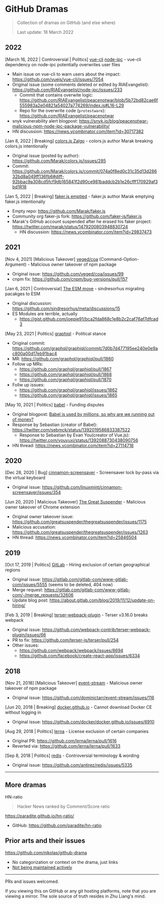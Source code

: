 # GitHub Dramas

> Collection of dramas on GitHub (and else where)
> 
> Last update: 18 March 2022

## 2022

[March 16, 2022 | Controversial | Politics] [vue-cli](https://github.com/vuejs/vue-cli) [node-ipc](https://github.com/RIAEvangelist/node-ipc) - vue-cli dependency on node-ipc potentially overwrites user files
* Main issue on vue-cli to warn users about the impact: https://github.com/vuejs/vue-cli/issues/7054
* Original issue (some comments deleted or edited by RIAEvangelist): https://github.com/RIAEvangelist/node-ipc/issues/233
  * Commit that contains overwite logic: https://github.com/RIAEvangelist/peacenotwar/blob/5b72bd82cae6f555983a2e04821a54027a774269/index.js#L16-L29
  * Repo for the overwrite code (`protestware`): https://github.com/RIAEvangelist/peacenotwar
* snyk vulnerability alert blogpost: https://snyk.io/blog/peacenotwar-malicious-npm-node-ipc-package-vulnerability/
* HN discussion: https://news.ycombinator.com/item?id=30717382

[Jan 8, 2022 | Breaking] [colors.js Zalgo](https://github.com/Marak/colors.js) - colors.js author Marak breaking colors.js intentionally 
* Original issue (posted by author): https://github.com/Marak/colors.js/issues/285
* Commit: https://github.com/Marak/colors.js/commit/074a0f8ed0c31c35d13d28632bd8a049ff136fb6#diff-92bbac9a308cd5fcf9db165841f2d90ce981baddcb2b1e26cfff170929af3bd1R18

[Jan 5, 2022 | Breaking] [faker.js emptied](https://github.com/Marak/faker.js) - faker.js author Marak emptying faker.js intentionally 
* Empty repo: https://github.com/Marak/faker.js
* Community org faker-js fork: https://github.com/faker-js/faker.js
* Marak's GitHub account suspended after he erased his faker project: https://twitter.com/marak/status/1479200803948830724
  * HN discussion: https://news.ycombinator.com/item?id=29837473

## 2021

[Nov 4, 2021] [Malicious Takeover] [veged/coa](https://github.com/veged/coa) (Command-Option-Argument) - Malicious owner takeover of npm package
* Original issue: https://github.com/veged/coa/issues/99
* cnpm fix: https://github.com/cnpm/bug-versions/pull/157

[Jan 6, 2021 | Controversial] [The ESM move](https://github.com/sindresorhus/meta/discussions/15) - sindresorhus migrating pacakges to ESM 
* Original discussion: https://github.com/sindresorhus/meta/discussions/15
* ES Modules are terrible, actually
  * https://gist.github.com/joepie91/bca2fda868c1e8b2c2caf76af7dfcad3

[May 23, 2021 | Politics] [graphiql](https://github.com/graphql/graphiql) - Political stance
* Original commit: https://github.com/graphql/graphiql/commit/7d0b7d477195ee240e0e9ac800a00d17eb91bac4
 * MR: https://github.com/graphql/graphiql/pull/1860
 * Follow up MRs:
   * https://github.com/graphql/graphiql/pull/1867
   * https://github.com/graphql/graphiql/pull/1868
   * https://github.com/graphql/graphiql/pull/1870
 * Follw up issues:
   * https://github.com/graphql/graphiql/issues/1862
   * https://github.com/graphql/graphiql/issues/1865

[May 10, 2021 | Politics] [babel](https://github.com/babel/babel) - Funding disputes
* Original blogpost: [Babel is used by millions, so why are we running out of money?](https://babeljs.io/blog/2021/05/10/funding-update.html)
* Response by Sebastian (creator of Babel): https://twitter.com/sebmck/status/1392019586833387522
  * Response to Sebastian by Evan You(creator of Vue.js): https://twitter.com/youyuxi/status/1392088730438090756
* HN thread: https://news.ycombinator.com/item?id=27114718

## 2020

[Dec 28, 2020 | Bug] [cinnamon-screensaver](https://github.com/linuxmint/cinnamon-screensaver) - Screensaver lock by-pass via the virtual keyboard 
* Original issue: https://github.com/linuxmint/cinnamon-screensaver/issues/354

[Jun 20, 2020 | Malicious Takeover] [The Great Suspender](https://github.com/greatsuspender/thegreatsuspender) - Malicious owner takeover of Chrome extension
* Original owner takeover issue: https://github.com/greatsuspender/thegreatsuspender/issues/1175
* Malicious accusation: https://github.com/greatsuspender/thegreatsuspender/issues/1263
* HN thread: https://news.ycombinator.com/item?id=25846504

## 2019

[Oct 17, 2019 | Politics] [GitLab](https://gitlab.com/gitlab-com/www-gitlab-com) - Hiring exclusion of certain geographical regions
* Original issue: https://gitlab.com/gitlab-com/www-gitlab-com/issues/5555 (seems to be deleted, 404 now)
* Merge request: https://gitlab.com/gitlab-com/www-gitlab-com/-/merge_requests/32606
* Update blog post: https://about.gitlab.com/blog/2019/11/12/update-on-hiring/

[Feb 3, 2019 | Breaking] [terser-webpack-plugin](https://github.com/webpack-contrib/terser-webpack-plugin) - Terser v3.16.0 breaks webpack 
* Original issue: https://github.com/webpack-contrib/terser-webpack-plugin/issues/66
* PR to fix: https://github.com/terser-js/terser/pull/254
* Other issues:
  * https://github.com/webpack/webpack/issues/8694
  * https://github.com/facebook/create-react-app/issues/6334

## 2018

[Nov 21, 2018] [Malicious Takeover] [event-stream](https://github.com/dominictarr/event-stream) - Malicious owner takeover of npm package
* Original issue: https://github.com/dominictarr/event-stream/issues/116

[Jun 20, 2018 | Breaking] [docker.github.io](https://github.com/docker/docker.github.io) - Cannot download Docker CE without logging in 
* Original issue: https://github.com/docker/docker.github.io/issues/6910

[Aug 29, 2018 | Politics] [lerna](https://github.com/lerna/lerna) - License exclusion of certain companies
* Original PR: https://github.com/lerna/lerna/pull/1616
* Reverted via: https://github.com/lerna/lerna/pull/1633

[Sep 8, 2018 | Politics] [redis](https://github.com/antirez/redis) - Controversial terminology & wording
* Original issue: https://github.com/antirez/redis/issues/5335

---

## More dramas

HN-ratio
> Hacker News ranked by Comment/Score ratio

https://paradite.github.io/hn-ratio/
* GitHub: https://github.com/paradite/hn-ratio

## Prior arts and their issues

https://github.com/nikolas/github-drama
* No categorization or context on the drama, just links
* [Not being maintained actively](https://github.com/nikolas/github-drama/pulls)

---

PRs and issues welcomed.

If you viewing this on GitHub or any git hosting platforms, note that you are viewing a mirror. The sole source of truth resides in Zhu Liang's mind.
